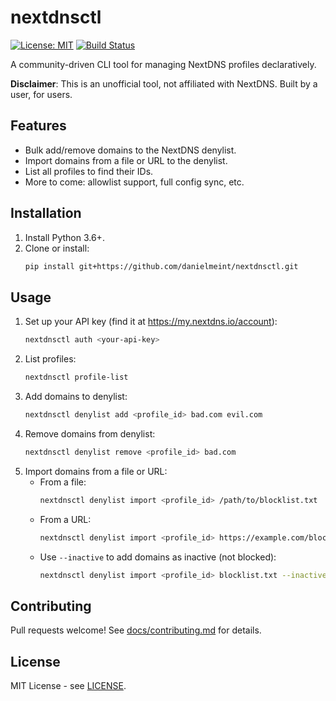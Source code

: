 # nextdnsctl

[![License: MIT](https://img.shields.io/badge/License-MIT-yellow.svg)](https://opensource.org/licenses/MIT)
[![Build Status](https://github.com/danielmeint/nextdnsctl/actions/workflows/lint.yml/badge.svg)](https://github.com/danielmeint/nextdnsctl/actions/workflows/lint.yml)

A community-driven CLI tool for managing NextDNS profiles declaratively.

**Disclaimer**: This is an unofficial tool, not affiliated with NextDNS. Built by a user, for users.

## Features
- Bulk add/remove domains to the NextDNS denylist.
- Import domains from a file or URL to the denylist.
- List all profiles to find their IDs.
- More to come: allowlist support, full config sync, etc.

## Installation
1. Install Python 3.6+.
2. Clone or install:
   ```bash
   pip install git+https://github.com/danielmeint/nextdnsctl.git
   ```

## Usage
1. Set up your API key (find it at https://my.nextdns.io/account):
   ```bash
   nextdnsctl auth <your-api-key>
   ```
2. List profiles:
   ```bash
   nextdnsctl profile-list
   ```
3. Add domains to denylist:
   ```bash
   nextdnsctl denylist add <profile_id> bad.com evil.com
   ```
4. Remove domains from denylist:
   ```bash
   nextdnsctl denylist remove <profile_id> bad.com
   ```
5. Import domains from a file or URL:
   - From a file:
     ```bash
     nextdnsctl denylist import <profile_id> /path/to/blocklist.txt
     ```
   - From a URL:
     ```bash
     nextdnsctl denylist import <profile_id> https://example.com/blocklist.txt
     ```
   - Use `--inactive` to add domains as inactive (not blocked):
     ```bash
     nextdnsctl denylist import <profile_id> blocklist.txt --inactive
     ```

## Contributing
Pull requests welcome! See [docs/contributing.md](docs/contributing.md) for details.

## License
MIT License - see [LICENSE](LICENSE).
